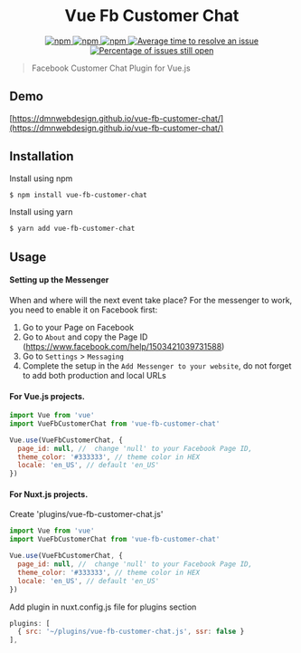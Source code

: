 <h1 align="center">Vue Fb Customer Chat</h1>

<p align="center">
  <a href="https://www.npmjs.com/package/vue-fb-customer-chat">
    <img alt="npm" src="https://img.shields.io/npm/v/vue-fb-customer-chat.svg" />
  </a>
  <a href="https://bundlephobia.com/result?p=vue-fb-customer-chat">
    <img alt="npm" src="https://badgen.net/bundlephobia/minzip/vue-fb-customer-chat" />
  </a>
  <a href="https://npm-stat.com/charts.html?package=vue-fb-customer-chat">
    <img alt="npm" src="https://img.shields.io/npm/dm/vue-fb-customer-chat.svg" />
  </a>
  <a href="http://isitmaintained.com/project/dmnWebDesign/vue-fb-customer-chat">
    <img src="http://isitmaintained.com/badge/resolution/dmnWebDesign/vue-fb-customer-chat.svg" alt="Average time to resolve an issue" />
  </a>
  <a href="http://isitmaintained.com/project/dmnWebDesign/vue-fb-customer-chat">
    <img src="http://isitmaintained.com/badge/open/dmnWebDesign/vue-fb-customer-chat.svg" alt="Percentage of issues still open" />
  </a>
</p>

> Facebook Customer Chat Plugin for Vue.js



## Demo
[https://dmnwebdesign.github.io/vue-fb-customer-chat/](https://dmnwebdesign.github.io/vue-fb-customer-chat/)



## Installation
Install using npm
```sh
$ npm install vue-fb-customer-chat
```

Install using yarn
```sh
$ yarn add vue-fb-customer-chat
```



## Usage
#### Setting up the Messenger
When and where will the next event take place? For the messenger to work, you need to enable it on Facebook first:

1. Go to your Page on Facebook
2. Go to `About` and copy the Page ID (https://www.facebook.com/help/1503421039731588)
2. Go to `Settings` > `Messaging`
3. Complete the setup in the `Add Messenger to your website`, do not forget to add both production and local URLs

#### For Vue.js projects.


```js
import Vue from 'vue'
import VueFbCustomerChat from 'vue-fb-customer-chat'

Vue.use(VueFbCustomerChat, {
  page_id: null, //  change 'null' to your Facebook Page ID,
  theme_color: '#333333', // theme color in HEX
  locale: 'en_US', // default 'en_US'
})
```



#### For Nuxt.js projects.
Create 'plugins/vue-fb-customer-chat.js'

```js
import Vue from 'vue'
import VueFbCustomerChat from 'vue-fb-customer-chat'

Vue.use(VueFbCustomerChat, {
  page_id: null, //  change 'null' to your Facebook Page ID,
  theme_color: '#333333', // theme color in HEX
  locale: 'en_US', // default 'en_US'
})
```

Add plugin in nuxt.config.js file for plugins section
```js
plugins: [
  { src: '~/plugins/vue-fb-customer-chat.js', ssr: false }
],
```
